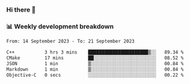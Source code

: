 ### Hi there 👋

### 📊 Weekly development breakdown
<!--START_SECTION:waka-->

```txt
From: 14 September 2023 - To: 21 September 2023

C++           3 hrs 3 mins    ██████████████████████▒░░   89.34 %
CMake         17 mins         ██░░░░░░░░░░░░░░░░░░░░░░░   08.52 %
JSON          1 min           ▒░░░░░░░░░░░░░░░░░░░░░░░░   00.84 %
Markdown      1 min           ▒░░░░░░░░░░░░░░░░░░░░░░░░   00.84 %
Objective-C   0 secs          ░░░░░░░░░░░░░░░░░░░░░░░░░   00.22 %
```

<!--END_SECTION:waka-->
